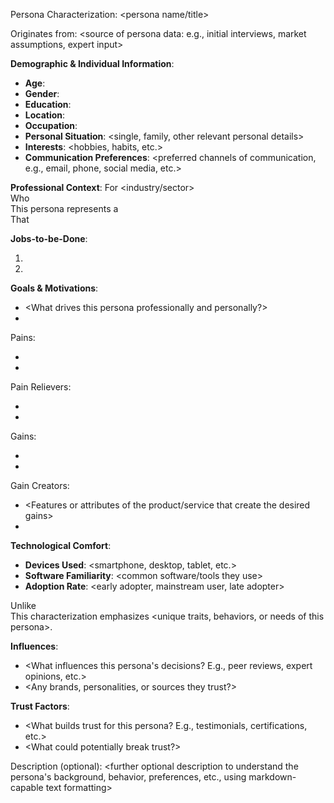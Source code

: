 Persona Characterization: <persona name/title>

Originates from: <source of persona data: e.g., initial interviews, market assumptions, expert input>

**Demographic & Individual Information**:

- **Age**: <approximate age of the persona>
- **Gender**: <gender identification>
- **Education**: <educational background>
- **Location**: <geographical context>
- **Occupation**: <current job title or role>
- **Personal Situation**: <single, family, other relevant personal details>
- **Interests**: <hobbies, habits, etc.>
- **Communication Preferences**: <preferred channels of communication, e.g., email, phone, social media, etc.>

**Professional Context**:
For <industry/sector>  
Who <faces a particular challenge or has a specific behavioral trait>  
This persona represents a <specific role or user type>  
That <exhibits certain behaviors or preferences>

**Jobs-to-be-Done**:

1. <Primary job or task the persona is responsible for in the organization>
2. <Additional jobs or tasks>

**Goals & Motivations**:

- <What drives this persona professionally and personally?>
- <Additional goals and motivations>

Pains:

- <Major pain points or challenges faced by this persona>
- <Additional pain points>

Pain Relievers:

- <Solutions or attributes that address the major pain>
- <Additional relievers>

Gains:

- <Desired outcomes or benefits the persona is looking for>
- <Additional gains>

Gain Creators:

- <Features or attributes of the product/service that create the desired gains>
- <Additional gain creators>

**Technological Comfort**:

- **Devices Used**: <smartphone, desktop, tablet, etc.>
- **Software Familiarity**: <common software/tools they use>
- **Adoption Rate**: <early adopter, mainstream user, late adopter>

Unlike <another persona or common misconception>  
This characterization emphasizes <unique traits, behaviors, or needs of this persona>.

**Influences**:

- <What influences this persona's decisions? E.g., peer reviews, expert opinions, etc.>
- <Any brands, personalities, or sources they trust?>

**Trust Factors**:

- <What builds trust for this persona? E.g., testimonials, certifications, etc.>
- <What could potentially break trust?>

Description (optional): <further optional description to understand the persona's background, behavior, preferences, etc., using markdown-capable text formatting>